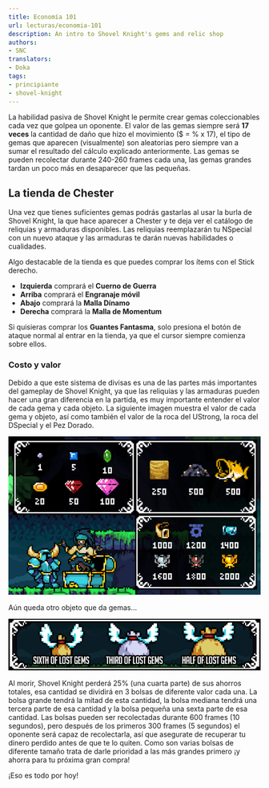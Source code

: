 ```yaml
---
title: Economía 101
url: lecturas/economia-101
description: An intro to Shovel Knight's gems and relic shop
authors:
- SNC
translators:
- Doka
tags:
- principiante
- shovel-knight
---
```


La habilidad pasiva de Shovel Knight le permite crear gemas coleccionables cada vez que golpea un oponente. El valor de las gemas siempre será **17 veces** la cantidad de daño que hizo el movimiento ($ = % x 17), el tipo de gemas que aparecen (visualmente) son aleatorias pero siempre van a sumar el resultado del cálculo explicado anteriormente. Las gemas se pueden recolectar durante 240-260 frames cada una, las gemas grandes tardan un poco más en desaparecer que las pequeñas.

## La tienda de Chester

Una vez que tienes suficientes gemas podrás gastarlas al usar la burla de Shovel Knight, la que hace aparecer a Chester y te deja ver el catálogo de reliquias y armaduras disponibles. Las reliquias reemplazarán tu NSpecial con un nuevo ataque y las armaduras te darán nuevas habilidades o cualidades.

Algo destacable de la tienda es que puedes comprar los ítems con el Stick derecho.

- **Izquierda** comprará el **Cuerno de Guerra**
- **Arriba** comprará el **Engranaje móvil**
- **Abajo** comprará la **Malla Dínamo**
- **Derecha** comprará la **Malla de Momentum**

Si quisieras comprar los **Guantes Fantasma**, solo presiona el botón de ataque normal al entrar en la tienda, ya que el cursor siempre comienza sobre ellos.

### Costo y valor

Debido a que este sistema de divisas es una de las partes más importantes del gameplay de Shovel Knight, ya que las reliquias y las armaduras pueden hacer una gran diferencia en la partida, es muy importante entender el valor de cada gema y cada objeto. La siguiente imagen muestra el valor de cada gema y objeto, así como también el valor de la roca del UStrong, la roca del DSpecial y el Pez Dorado.

![](values.png)

Aún queda otro objeto que da gemas…

![](money-bags.png)

Al morir, Shovel Knight perderá 25% (una cuarta parte) de sus ahorros totales, esa cantidad se dividirá en 3 bolsas de diferente valor cada una. La bolsa grande tendrá la mitad de esta cantidad, la bolsa mediana tendrá una tercera parte de esa cantidad y la bolsa pequeña una sexta parte de esa cantidad. Las bolsas pueden ser recolectadas durante 600 frames (10 segundos), pero después de los primeros 300 frames (5 segundos) el oponente será capaz de recolectarla, así que asegurate de recuperar tu dinero perdido antes de que te lo quiten. Como son varias bolsas de diferente tamaño trata de darle prioridad a las más grandes primero ¡y ahorra para tu próxima gran compra!

¡Eso es todo por hoy!